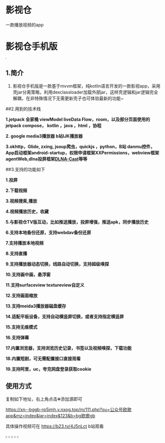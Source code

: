 # 影视仓
一款播放视频的app
# 影视仓手机版

<img src="https://fs-im-kefu.7moor-fs1.com/ly/4d2c3f00-7d4c-11e5-af15-41bf63ae4ea0/1752282307556/app_icon_mobile_blue.png" style="zoom:20%;" />



## 1.简介

1. 影视仓手机版是一款基于mvvm框架，纯kotlin语言开发的一款影视app，采用壳jar分离策略，利用dexclassloader加载外部jar，这样壳逻辑和jar逻辑完全解耦，在非特殊情况下无需更新壳子也可体验最新的功能~



##2.用到的技术栈

**1.jetpack 全家桶 viewModel  liveData Flow，room，以及部分页面使用的jetpack compose， kotlin ，java ，html ，协程**

**2. google media3播放器 b站IJK播放器**

**3.okhttp，Glide, zxing, jsoup爬虫，quickjs ，python，B站 danmu控件，App启动框架android-startup，权限申请框架XXPermissions，webview框架 agentWeb,dlna投屏框架[DLNA-Cast](https://github.com/devin1014/DLNA-Cast)等等**

##3.支持的功能如下

**1.投屏**

**2.下载视频**

**3.视频搜索,播放**

**4.视频播放历史，收藏**

**5.与影视仓TV版互动，比如推送播放，投屏增强，推送apk，同步播放历史**

**6.支持本地备份还原，支持webdav备份还原**

**7.支持播放本地视频**

**8.支持直播**

**9.支持播放器动态切换，线路自动切换，支持超级嗅探**

**10.支持画中画，悬浮窗**

**11.支持surfaceview textureview自定义**

**12.支持画面缩放**

**13.支持meida3播放器磁盘缓存**

**14.适配平板设备，支持自动横竖屏切换，或者支持指定横竖屏**

**15.支持无痕模式**

**16.支持弹幕**

**17.内置浏览器，支持浏览历史记录，书签以及视频嗅探，下载功能**

**18.内置短剧，可无需配置接口直接观看**

**19.支持阿里，uc，夸克网盘登录获取cookie**



## 使用方式

复制如下地址，右上角点击➕添加源即可

https://xn--bggb-rp5imh.v.nxog.top/m/111.php?ou=公众号欧歌app&mz=index&jar=index&123&b=bg欧歌gb

具体操作视频可在 https://b23.tv/4J5nLct b站观看

<img src="https://fs-im-kefu.7moor-fs1.com/ly/4d2c3f00-7d4c-11e5-af15-41bf63ae4ea0/1752289832403/Screenshot_2025-02-05-16-52-31-748_com.hlyt.gamehlythz.yscsp.jpg" style="zoom:33%;" />

<img src="https://fs-im-kefu.7moor-fs1.com/ly/4d2c3f00-7d4c-11e5-af15-41bf63ae4ea0/1752289832579/Screenshot_2025-07-12-11-09-26-014_com.hlyt.gamehlythz.yscsp.jpg" style="zoom:33%;" />

<img src="https://fs-im-kefu.7moor-fs1.com/ly/4d2c3f00-7d4c-11e5-af15-41bf63ae4ea0/1752289832815/Screenshot_2025-07-12-11-07-36-446_com.hlyt.gamehlythz.yscsp.jpg" style="zoom:33%;" />



<img src="https://fs-im-kefu.7moor-fs1.com/ly/4d2c3f00-7d4c-11e5-af15-41bf63ae4ea0/1752289832995/Screenshot_2025-07-12-11-07-05-332_com.hlyt.gamehlythz.yscsp.jpg" style="zoom:33%;" />



<img src="https://www.helloimg.com/i/2025/07/12/6871d47a9acf9.jpg" style="zoom:33%;" />









